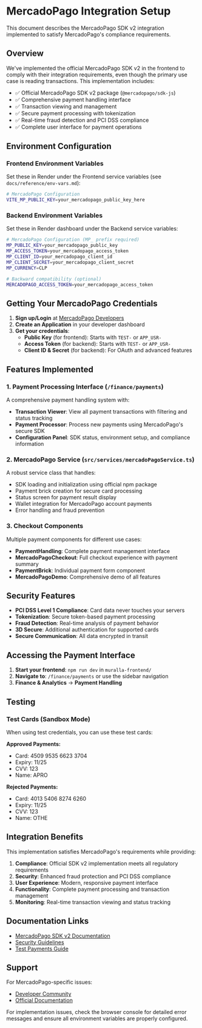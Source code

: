 # MercadoPago Integration Setup

This document describes the MercadoPago SDK v2 integration implemented to satisfy MercadoPago's compliance requirements.

## Overview

We've implemented the official MercadoPago SDK v2 in the frontend to comply with their integration requirements, even though the primary use case is reading transactions. This implementation includes:

- ✅ Official MercadoPago SDK v2 package (`@mercadopago/sdk-js`)
- ✅ Comprehensive payment handling interface
- ✅ Transaction viewing and management
- ✅ Secure payment processing with tokenization
- ✅ Real-time fraud detection and PCI DSS compliance
- ✅ Complete user interface for payment operations

## Environment Configuration

### Frontend Environment Variables

Set these in Render under the Frontend service variables (see `docs/reference/env-vars.md`):

```bash
# MercadoPago Configuration
VITE_MP_PUBLIC_KEY=your_mercadopago_public_key_here
```

### Backend Environment Variables

Set these in Render dashboard under the Backend service variables:

```bash
# MercadoPago Configuration (MP_ prefix required)
MP_PUBLIC_KEY=your_mercadopago_public_key
MP_ACCESS_TOKEN=your_mercadopago_access_token
MP_CLIENT_ID=your_mercadopago_client_id
MP_CLIENT_SECRET=your_mercadopago_client_secret
MP_CURRENCY=CLP

# Backward compatibility (optional)
MERCADOPAGO_ACCESS_TOKEN=your_mercadopago_access_token
```

## Getting Your MercadoPago Credentials

1. **Sign up/Login** at [MercadoPago Developers](https://www.mercadopago.cl/developers/)
2. **Create an Application** in your developer dashboard
3. **Get your credentials**:
   - **Public Key** (for frontend): Starts with `TEST-` or `APP_USR-`
   - **Access Token** (for backend): Starts with `TEST-` or `APP_USR-`
   - **Client ID & Secret** (for backend): For OAuth and advanced features

## Features Implemented

### 1. Payment Processing Interface (`/finance/payments`)

A comprehensive payment handling system with:

- **Transaction Viewer**: View all payment transactions with filtering and status tracking
- **Payment Processor**: Process new payments using MercadoPago's secure SDK
- **Configuration Panel**: SDK status, environment setup, and compliance information

### 2. MercadoPago Service (`src/services/mercadoPagoService.ts`)

A robust service class that handles:

- SDK loading and initialization using official npm package
- Payment brick creation for secure card processing
- Status screen for payment result display
- Wallet integration for MercadoPago account payments
- Error handling and fraud prevention

### 3. Checkout Components

Multiple payment components for different use cases:

- **PaymentHandling**: Complete payment management interface
- **MercadoPagoCheckout**: Full checkout experience with payment summary
- **PaymentBrick**: Individual payment form component
- **MercadoPagoDemo**: Comprehensive demo of all features

## Security Features

- **PCI DSS Level 1 Compliance**: Card data never touches your servers
- **Tokenization**: Secure token-based payment processing
- **Fraud Detection**: Real-time analysis of payment behavior
- **3D Secure**: Additional authentication for supported cards
- **Secure Communication**: All data encrypted in transit

## Accessing the Payment Interface

1. **Start your frontend**: `npm run dev` in `muralla-frontend/`
2. **Navigate to**: `/finance/payments` or use the sidebar navigation
3. **Finance & Analytics** → **Payment Handling**

## Testing

### Test Cards (Sandbox Mode)

When using test credentials, you can use these test cards:

**Approved Payments:**
- Card: 4509 9535 6623 3704
- Expiry: 11/25
- CVV: 123
- Name: APRO

**Rejected Payments:**
- Card: 4013 5406 8274 6260
- Expiry: 11/25  
- CVV: 123
- Name: OTHE

## Integration Benefits

This implementation satisfies MercadoPago's requirements while providing:

1. **Compliance**: Official SDK v2 implementation meets all regulatory requirements
2. **Security**: Enhanced fraud protection and PCI DSS compliance
3. **User Experience**: Modern, responsive payment interface
4. **Functionality**: Complete payment processing and transaction management
5. **Monitoring**: Real-time transaction viewing and status tracking

## Documentation Links

- [MercadoPago SDK v2 Documentation](https://www.mercadopago.cl/developers/es/docs/sdks-library/client-side/mp-js-v2)
- [Security Guidelines](https://www.mercadopago.cl/developers/es/docs/checkout-pro/security)
- [Test Payments Guide](https://www.mercadopago.cl/developers/es/docs/checkout-pro/test-payments)

## Support

For MercadoPago-specific issues:
- [Developer Community](https://developers.mercadopago.com/support)
- [Official Documentation](https://www.mercadopago.cl/developers/)

For implementation issues, check the browser console for detailed error messages and ensure all environment variables are properly configured.
